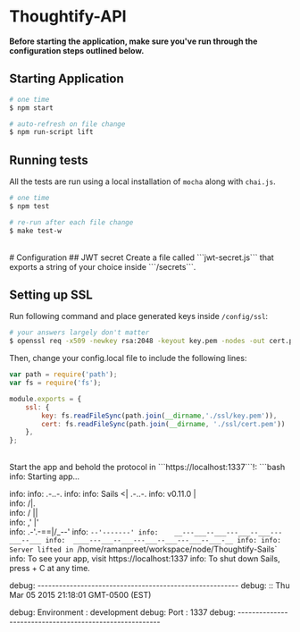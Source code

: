 # Thoughtify-API
**Before starting the application, make sure you've run through the configuration steps outlined below.**

## Starting Application
```bash
# one time
$ npm start

# auto-refresh on file change
$ npm run-script lift
```

## Running tests
All the tests are run using a local installation of ```mocha``` along with ```chai.js```.
```bash
# one time
$ npm test

# re-run after each file change
$ make test-w
```

<br>
# Configuration
## JWT secret
Create a file called ```jwt-secret.js``` that exports a string of your choice inside ```/secrets```.

## Setting up SSL
Run following command and place generated keys inside ```/config/ssl```:

```bash
# your answers largely don't matter
$ openssl req -x509 -newkey rsa:2048 -keyout key.pem -nodes -out cert.pem -days 365
```

Then, change your config.local file to include the following lines:

```JavaScript
var path = require('path');
var fs = require('fs');

module.exports = {
    ssl: {
        key: fs.readFileSync(path.join(__dirname,'./ssl/key.pem')),
        cert: fs.readFileSync(path.join(__dirname, './ssl/cert.pem'))
    },
};

```
<br>
Start the app and behold the protocol in ```https://localhost:1337```!:
```bash
info: Starting app...

info:
info:                .-..-.
info:
info:    Sails              <|    .-..-.
info:    v0.11.0             |\
info:                       /|.\
info:                      / || \
info:                    ,'  |'  \
info:                 .-'.-==|/_--'
info:                 `--'-------'
info:    __---___--___---___--___---___--___
info:  ____---___--___---___--___---___--___-__
info:
info: Server lifted in `/home/ramanpreet/workspace/node/Thoughtify-Sails`
info: To see your app, visit https://localhost:1337
info: To shut down Sails, press <CTRL> + C at any time.

debug: --------------------------------------------------------
debug: :: Thu Mar 05 2015 21:18:01 GMT-0500 (EST)

debug: Environment : development
debug: Port        : 1337
debug: --------------------------------------------------------

```
